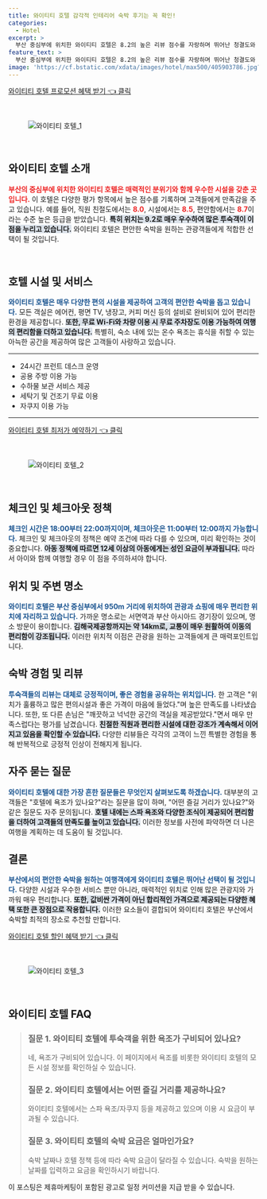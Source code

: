 ```yaml
---
title: 와이티티 호텔 감각적 인테리어 숙박 후기는 꼭 확인!
categories:
  - Hotel
excerpt: >
  부산 중심부에 위치한 와이티티 호텔은 8.2의 높은 리뷰 점수를 자랑하며 뛰어난 청결도와 편안함으로 여행객들 사이에서 인기를 끌고 있습니다. 무료 WiFi와 다양한 편의시설까지 이곳에서 잊지 못할 여행을 만끽해보세요!
feature_text: >
  부산 중심부에 위치한 와이티티 호텔은 8.2의 높은 리뷰 점수를 자랑하며 뛰어난 청결도와 편안함으로 여행객들 사이에서 인기를 끌고 있습니다. 무료 WiFi와 다양한 편의시설까지 이곳에서 잊지 못할 여행을 만끽해보세요!
image: 'https://cf.bstatic.com/xdata/images/hotel/max500/405903786.jpg?k=92b0bb973628f7f925abef879d3074eba981afe4a6fdb82fb9ccd80dc24130b8&o=&hp=1'
---
```


<p><a class="modoo-button" href="https://tinyurl.com/2ywdvd9y" rel="nofollow noopener">와이티티 호텔 프로모션 혜택 받기 👈 클릭</a></p><br/>
<figure class="image"><img alt="와이티티 호텔_1" src="https://cf.bstatic.com/xdata/images/hotel/max1024x768/405906594.jpg?k=f5499180c0df3e8b43a8d18c9c3dbf4b23dd071029dacdafbab3b2335af3bc13&amp;o=&amp;hp=1"/></figure><br/>

<h2 data-ke-size="size26" id="와이티티_호텔_소개">와이티티 호텔 소개</h2>
<p data-ke-size="size16"><b><span style="color: #ee2323;">부산의 중심부에 위치한 와이티티 호텔은 매력적인 분위기와 함께 우수한 시설을 갖춘 곳입니다.</span></b> 이 호텔은 다양한 평가 항목에서 높은 점수를 기록하며 고객들에게 만족감을 주고 있습니다. 예를 들어, 직원 친절도에서는 <b><span style="color: #ee2323;">8.0</span></b>, 시설에서는 <b><span style="color: #ee2323;">8.5</span></b>, 편안함에서는 <b><span style="color: #ee2323;">8.7</span></b>이라는 수준 높은 등급을 받았습니다. <b><span style="background-color: #21538527;">특히 위치는 9.2로 매우 우수하여 많은 투숙객이 이점을 누리고 있습니다.</span></b> 와이티티 호텔은 편안한 숙박을 원하는 관광객들에게 적합한 선택이 될 것입니다.</p>
<p data-ke-size="size16"> </p>
<h2 data-ke-size="size23" id="호텔_시설_및_서비스">호텔 시설 및 서비스</h2>
<p data-ke-size="size16"><b><span style="color: #1a5490;">와이티티 호텔은 매우 다양한 편의 시설을 제공하여 고객의 편안한 숙박을 돕고 있습니다.</span></b> 모든 객실은 에어컨, 평면 TV, 냉장고, 커피 머신 등의 설비로 완비되어 있어 편리한 환경을 제공합니다. <b><span style="background-color: #21538527;">또한, 무료 Wi-Fi와 차량 이용 시 무료 주차장도 이용 가능하여 여행의 편리함을 더하고 있습니다.</span></b> 특별히, 숙소 내에 있는 온수 욕조는 휴식을 취할 수 있는 아늑한 공간을 제공하여 많은 고객들이 사랑하고 있습니다.</p>
<hr contenteditable="false" data-ke-style="style5" data-ke-type="horizontalRule"/>
<ul data-ke-list-type="disc" style="list-style-type: disc;">
<li>24시간 프런트 데스크 운영</li>
<li>공용 주방 이용 가능</li>
<li>수하물 보관 서비스 제공</li>
<li>세탁기 및 건조기 무료 이용</li>
<li>자쿠지 이용 가능</li>
</ul>
<hr contenteditable="false" data-ke-style="style5" data-ke-type="horizontalRule"/>
<p><a class="modoo-button" href="https://tinyurl.com/2ywdvd9y" rel="nofollow noopener">와이티티 호텔 최저가 예약하기 👈 클릭</a></p><br/>
<figure class="image"><img alt="와이티티 호텔_2" src="https://cf.bstatic.com/xdata/images/hotel/max500/405903786.jpg?k=92b0bb973628f7f925abef879d3074eba981afe4a6fdb82fb9ccd80dc24130b8&amp;o=&amp;hp=1"/></figure><br/>
<h2 data-ke-size="size23" id="체크인_및_체크아웃_정책">체크인 및 체크아웃 정책</h2>
<p data-ke-size="size16"><b><span style="color: #1a5490;">체크인 시간은 18:00부터 22:00까지이며, 체크아웃은 11:00부터 12:00까지 가능합니다.</span></b> 체크인 및 체크아웃의 정책은 예약 조건에 따라 다를 수 있으며, 미리 확인하는 것이 중요합니다. <b><span style="background-color: #21538527;">아동 정책에 따르면 12세 이상의 아동에게는 성인 요금이 부과됩니다.</span></b> 따라서 아이와 함께 여행할 경우 이 점을 주의하셔야 합니다.</p>
<h2 data-ke-size="size23" id="위치_및_주변_명소">위치 및 주변 명소</h2>
<p data-ke-size="size16"><b><span style="color: #1a5490;">와이티티 호텔은 부산 중심부에서 950m 거리에 위치하여 관광과 쇼핑에 매우 편리한 위치에 자리하고 있습니다.</span></b> 가까운 명소로는 서면역과 부산 아시아드 경기장이 있으며, 명소 방문이 용이합니다. <b><span style="background-color: #21538527;">김해국제공항까지는 약 14km로, 교통이 매우 원활하여 이동의 편리함이 강조됩니다.</span></b> 이러한 위치적 이점은 관광을 원하는 고객들에게 큰 매력포인트입니다.</p>
<h2 data-ke-size="size26" id="숙박_경험_및_리뷰">숙박 경험 및 리뷰</h2>
<p data-ke-size="size16"><b><span style="color: #1a5490;">투숙객들의 리뷰는 대체로 긍정적이며, 좋은 경험을 공유하는 위치입니다.</span></b> 한 고객은 "위치가 훌륭하고 많은 편의시설과 좋은 가격이 마음에 들었다."며 높은 만족도를 나타냈습니다. 또한, 또 다른 손님은 "깨끗하고 넉넉한 공간의 객실을 제공받았다."면서 매우 만족스럽다는 평가를 남겼습니다. <b><span style="background-color: #21538527;">친절한 직원과 편리한 시설에 대한 강조가 계속해서 이어지고 있음을 확인할 수 있습니다.</span></b> 다양한 리뷰들은 각각의 고객이 느낀 특별한 경험을 통해 반복적으로 긍정적 인상이 전해지게 됩니다.</p>
<h2 data-ke-size="size23" id="자주_묻는_질문">자주 묻는 질문</h2>
<p data-ke-size="size16"><b><span style="color: #1a5490;">와이티티 호텔에 대한 가장 흔한 질문들은 무엇인지 살펴보도록 하겠습니다.</span></b> 대부분의 고객들은 "호텔에 욕조가 있나요?"라는 질문을 많이 하며, "어떤 즐길 거리가 있나요?"와 같은 질문도 자주 문의됩니다. <b><span style="background-color: #21538527;">호텔 내에는 스파 욕조와 다양한 조식이 제공되어 편리함을 더하여 고객들의 만족도를 높이고 있습니다.</span></b> 이러한 정보를 사전에 파악하면 더 나은 여행을 계획하는 데 도움이 될 것입니다.</p>
<h2 data-ke-size="size26" id="결론">결론</h2>
<p data-ke-size="size16"><b><span style="color: #1a5490;">부산에서의 편안한 숙박을 원하는 여행객에게 와이티티 호텔은 뛰어난 선택이 될 것입니다.</span></b> 다양한 시설과 우수한 서비스 뿐만 아니라, 매력적인 위치로 인해 많은 관광지와 가까워 매우 편리합니다. <b><span style="background-color: #21538527;">또한, 값비싼 가격이 아닌 합리적인 가격으로 제공되는 다양한 혜택 또한 큰 장점으로 작용합니다.</span></b> 이러한 요소들이 결합되어 와이티티 호텔은 부산에서 숙박할 최적의 장소로 추천할 만합니다.</p>

<p><a class="modoo-button" href="https://tinyurl.com/2ywdvd9y" rel="nofollow noopener">와이티티 호텔 할인 혜택 받기 👈 클릭</a></p><br>

<figure class="image"><img src="https://cf.bstatic.com/xdata/images/hotel/max500/405904187.jpg?k=e5fc3a702e6d48015b49ff1d8a71f1c35e5f8967b7f99581ac906505b7fe0fdf&o=&hp=1" alt="와이티티 호텔_3"></figure><br>
<h2 id="와이티티 호텔_FAQ">와이티티 호텔 FAQ</h2>
<div itemscope="" itemtype="https://schema.org/FAQPage"> <blockquote> <div itemscope="" itemprop="mainEntity" itemtype="https://schema.org/Question"> <h3 id="질문_1" itemprop="name">질문 1. 와이티티 호텔에 투숙객을 위한 욕조가 구비되어 있나요?</h3> <div itemscope="" itemprop="acceptedAnswer" itemtype="https://schema.org/Answer"> <span itemprop="text"> <p>네, 욕조가 구비되어 있습니다. 이 페이지에서 욕조를 비롯한 와이티티 호텔의 모든 시설 정보를 확인하실 수 있습니다.</p> </span> </div> </div> <div itemscope="" itemprop="mainEntity" itemtype="https://schema.org/Question"> <h3 id="질문_2" itemprop="name">질문 2. 와이티티 호텔에서는 어떤 즐길 거리를 제공하나요?</h3> <div itemscope="" itemprop="acceptedAnswer" itemtype="https://schema.org/Answer"> <span itemprop="text"> <p>와이티티 호텔에서는 스파 욕조/자쿠지 등을 제공하고 있으며 이용 시 요금이 부과될 수 있습니다.</p> </span> </div> </div> <div itemscope="" itemprop="mainEntity" itemtype="https://schema.org/Question"> <h3 id="질문_3" itemprop="name">질문 3. 와이티티 호텔의 숙박 요금은 얼마인가요?</h3> <div itemscope="" itemprop="acceptedAnswer" itemtype="https://schema.org/Answer"> <span itemprop="text"> <p>숙박 날짜나 호텔 정책 등에 따라 숙박 요금이 달라질 수 있습니다. 숙박을 원하는 날짜를 입력하고 요금을 확인하시기 바랍니다.</p> </span> </div> </div> </blockquote> </div><p>이 포스팅은 제휴마케팅이 포함된 광고로 일정 커미션을 지급 받을 수 있습니다.</p>

